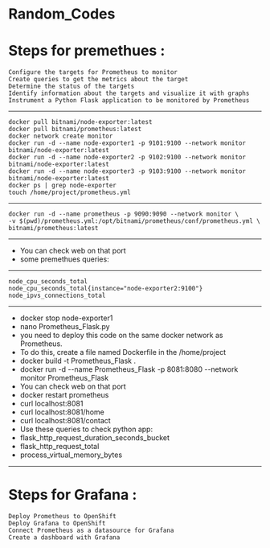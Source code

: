 # Random_Codes

# Steps for premethues :
    Configure the targets for Prometheus to monitor
    Create queries to get the metrics about the target
    Determine the status of the targets
    Identify information about the targets and visualize it with graphs
    Instrument a Python Flask application to be monitored by Prometheus
---
    docker pull bitnami/node-exporter:latest
    docker pull bitnami/prometheus:latest
    docker network create monitor
    docker run -d --name node-exporter1 -p 9101:9100 --network monitor bitnami/node-exporter:latest
    docker run -d --name node-exporter2 -p 9102:9100 --network monitor bitnami/node-exporter:latest
    docker run -d --name node-exporter3 -p 9103:9100 --network monitor bitnami/node-exporter:latest
    docker ps | grep node-exporter
    touch /home/project/prometheus.yml
---
    docker run -d --name prometheus -p 9090:9090 --network monitor \
    -v $(pwd)/prometheus.yml:/opt/bitnami/prometheus/conf/prometheus.yml \
    bitnami/prometheus:latest
---
* You can check web on that port
* some premethues queries:
---
    node_cpu_seconds_total
    node_cpu_seconds_total{instance="node-exporter2:9100"}
    node_ipvs_connections_total
---
* docker stop node-exporter1
* nano Prometheus_Flask.py
* you need to deploy this code on the same docker network as Prometheus. 
* To do this, create a file named Dockerfile in the /home/project
* docker build -t Prometheus_Flask .
* docker run -d --name Prometheus_Flask -p 8081:8080 --network monitor Prometheus_Flask
* You can check web on that port
* docker restart prometheus
* curl localhost:8081
* curl localhost:8081/home
* curl localhost:8081/contact
* Use these queries to check python app:
* flask_http_request_duration_seconds_bucket
* flask_http_request_total
* process_virtual_memory_bytes
---
# Steps for Grafana :

    Deploy Prometheus to OpenShift
    Deploy Grafana to OpenShift
    Connect Prometheus as a datasource for Grafana
    Create a dashboard with Grafana
